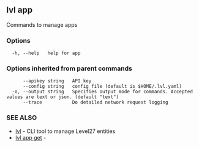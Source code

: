 ## lvl app

Commands to manage apps

### Options

```
  -h, --help   help for app
```

### Options inherited from parent commands

```
      --apikey string   API key
      --config string   config file (default is $HOME/.lvl.yaml)
  -o, --output string   Specifies output mode for commands. Accepted values are text or json. (default "text")
      --trace           Do detailed network request logging
```

### SEE ALSO

* [lvl](../lvl.md)	 - CLI tool to manage Level27 entities
* [lvl app get](lvl_app_get.md)	 - 


